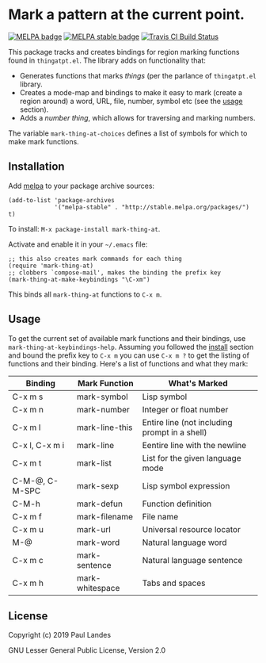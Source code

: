 # Mark a pattern at the current point.

[![MELPA badge][melpa-badge]][melpa-link]
[![MELPA stable badge][melpa-stable-badge]][melpa-stable-link]
[![Travis CI Build Status][travis-badge]][travis-link]

This package tracks and creates bindings for region marking functions found in
`thingatpt.el`.  The library adds on functionality that:

* Generates functions that marks *things* (per the parlance of `thingatpt.el`
  library.
* Creates a mode-map and bindings to make it easy to mark (create a region
  around) a word, URL, file, number, symbol etc (see the [usage](#usage)
  section).
* Adds a *number thing*, which allows for traversing and marking numbers.

The variable `mark-thing-at-choices` defines a list of symbols for which to
make mark functions.


## Installation

Add [melpa] to your package archive sources:

```emacs-lisp
(add-to-list 'package-archives
             '("melpa-stable" . "http://stable.melpa.org/packages/") t)
```

To install: `M-x package-install mark-thing-at`.

Activate and enable it in your `~/.emacs` file:

```emacs-lisp
;; this also creates mark commands for each thing
(require 'mark-thing-at)
;; clobbers `compose-mail', makes the binding the prefix key
(mark-thing-at-make-keybindings "\C-xm")
```

This binds all `mark-thing-at` functions to `C-x m`.


## Usage

To get the current set of available mark functions and their bindings, use
`mark-thing-at-keybindings-help`.  Assuming you followed the
[install](#install) section and bound the prefix key to `C-x m` you can use
`C-x m ?` to get the listing of functions and their binding.  Here's a list of
functions and what they mark:

| Binding        | Mark Function   | What's Marked                                 |
|----------------|-----------------|-----------------------------------------------|
| C-x m s        | mark-symbol     | Lisp symbol                                   |
| C-x m n        | mark-number     | Integer or float number                       |
| C-x m l        | mark-line-this  | Entire line (not including prompt in a shell) |
| C-x l, C-x m i | mark-line       | Eentire line with the newline                 |
| C-x m t        | mark-list       | List for the given language mode              |
| C-M-@, C-M-SPC | mark-sexp       | Lisp symbol expression                        |
| C-M-h          | mark-defun      | Function definition                           |
| C-x m f        | mark-filename   | File name                                     |
| C-x m u        | mark-url        | Universal resource locator                    |
| M-@            | mark-word       | Natural language word                         |
| C-x m c        | mark-sentence   | Natural language sentence                     |
| C-x m h        | mark-whitespace | Tabs and spaces                               |


## License

Copyright (c) 2019 Paul Landes

GNU Lesser General Public License, Version 2.0


<!-- links -->
[melpa-link]: https://melpa.org/#/mark-thing-at
[melpa-stable-link]: https://stable.melpa.org/#/mark-thing-at
[melpa-badge]: https://melpa.org/packages/mark-thing-at-badge.svg
[melpa-stable-badge]: https://stable.melpa.org/packages/mark-thing-at-badge.svg
[travis-link]: https://travis-ci.org/plandes/mark-thing-at
[travis-badge]: https://travis-ci.org/plandes/mark-thing-at.svg?branch=master

[melpa]: https://melpa.org/
